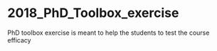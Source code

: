 # 2018_PhD_Toolbox_exercise
PhD toolbox exercise is meant to help the students to test the course efficacy

